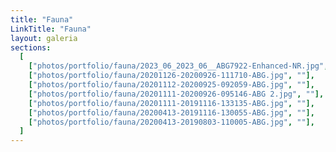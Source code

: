 ```yaml
---
title: "Fauna"
LinkTitle: "Fauna"
layout: galeria
sections:
  [
    ["photos/portfolio/fauna/2023_06_2023_06__ABG7922-Enhanced-NR.jpg", ""],
    ["photos/portfolio/fauna/20201126-20200926-111710-ABG.jpg", ""],
    ["photos/portfolio/fauna/20201112-20200925-092059-ABG.jpg", ""],
    ["photos/portfolio/fauna/20201111-20200926-095146-ABG 2.jpg", ""],
    ["photos/portfolio/fauna/20201111-20191116-133135-ABG.jpg", ""],
    ["photos/portfolio/fauna/20200413-20191116-130055-ABG.jpg", ""],
    ["photos/portfolio/fauna/20200413-20190803-110005-ABG.jpg", ""],
  ]
---
```

